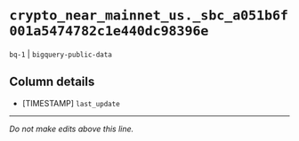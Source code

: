 # `crypto_near_mainnet_us._sbc_a051b6f001a5474782c1e440dc98396e`
`bq-1` | `bigquery-public-data`

## Column details
* [TIMESTAMP] `last_update`

-------------------------------------------------------------------------------
*Do not make edits above this line.*
